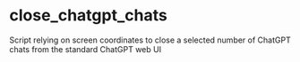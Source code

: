 # close_chatgpt_chats
Script relying on screen coordinates to close a selected number of ChatGPT chats from the standard ChatGPT web UI
